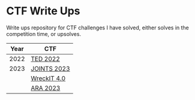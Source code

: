 # CTF Write Ups

Write ups repository for CTF challenges I have solved, either solves in the competition time, or upsolves.

| Year | CTF |
|------|-----|
| 2022 | [TED 2022](2022/TED2022/) |
| 2023 | [JOINTS 2023](2023/JOINTS%202023/)
|| [WreckIT 4.0](2023/WreckIT%204.0/)
|| [ARA 2023](2023/ARA%202023/)
